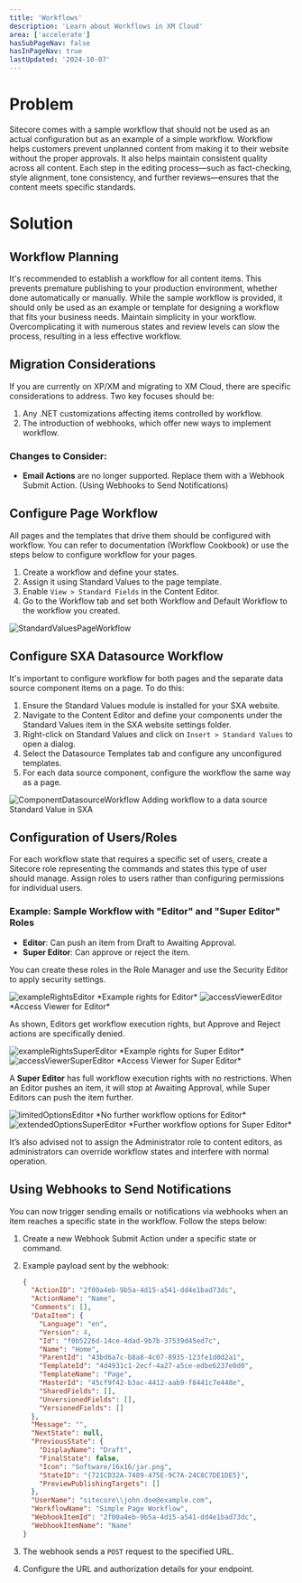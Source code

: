 ```yaml
---
title: 'Workflows'
description: 'Learn about Workflows in XM Cloud'
area: ['accelerate']
hasSubPageNav: false
hasInPageNav: true
lastUpdated: '2024-10-07'
---
```


# Problem

Sitecore comes with a sample workflow that should not be used as an actual configuration but as an example of a simple workflow. Workflow helps customers prevent unplanned content from making it to their website without the proper approvals. It also helps maintain consistent quality across all content. Each step in the editing process—such as fact-checking, style alignment, tone consistency, and further reviews—ensures that the content meets specific standards.

# Solution

## Workflow Planning

It's recommended to establish a workflow for all content items. This prevents premature publishing to your production environment, whether done automatically or manually. While the sample workflow is provided, it should only be used as an example or template for designing a workflow that fits your business needs. Maintain simplicity in your workflow. Overcomplicating it with numerous states and review levels can slow the process, resulting in a less effective workflow.

## Migration Considerations

If you are currently on XP/XM and migrating to XM Cloud, there are specific considerations to address. Two key focuses should be:

1. Any .NET customizations affecting items controlled by workflow.
2. The introduction of webhooks, which offer new ways to implement workflow.

### Changes to Consider:
- **Email Actions** are no longer supported. Replace them with a Webhook Submit Action. (Using Webhooks to Send Notifications)

## Configure Page Workflow

All pages and the templates that drive them should be configured with workflow. You can refer to documentation (Workflow Cookbook) or use the steps below to configure workflow for your pages.

1. Create a workflow and define your states.
2. Assign it using Standard Values to the page template.
3. Enable `View > Standard Fields` in the Content Editor.
4. Go to the Workflow tab and set both Workflow and Default Workflow to the workflow you created.

<img src="/images/learn/accelerate/xm-cloud/workflows1.jpg" alt="StandardValuesPageWorkflow"/>

## Configure SXA Datasource Workflow

It's important to configure workflow for both pages and the separate data source component items on a page. To do this:

1. Ensure the Standard Values module is installed for your SXA website.
2. Navigate to the Content Editor and define your components under the Standard Values item in the SXA website settings folder. 
3. Right-click on Standard Values and click on `Insert > Standard Values` to open a dialog.
4. Select the Datasource Templates tab and configure any unconfigured templates.
5. For each data source component, configure the workflow the same way as a page.

<img src="/images/learn/accelerate/xm-cloud/workflows2.jpg" alt="ComponentDatasourceWorkflow"/>
Adding workflow to a data source Standard Value in SXA

## Configuration of Users/Roles

For each workflow state that requires a specific set of users, create a Sitecore role representing the commands and states this type of user should manage. Assign roles to users rather than configuring permissions for individual users.

### Example: Sample Workflow with "Editor" and "Super Editor" Roles

- **Editor**: Can push an item from Draft to Awaiting Approval.
- **Super Editor**: Can approve or reject the item.

You can create these roles in the Role Manager and use the Security Editor to apply security settings.

<img src="/images/learn/accelerate/xm-cloud/workflows3.jpg" alt="exampleRightsEditor"/>
*Example rights for Editor*

<img src="/images/learn/accelerate/xm-cloud/workflows4.jpg" alt="accessViewerEditor"/>
*Access Viewer for Editor*

As shown, Editors get workflow execution rights, but Approve and Reject actions are specifically denied.

<img src="/images/learn/accelerate/xm-cloud/workflows5.jpg" alt="exampleRightsSuperEditor"/>
*Example rights for Super Editor*

<img src="/images/learn/accelerate/xm-cloud/workflows6.jpg" alt="accessViewerSuperEditor"/>
*Access Viewer for Super Editor*

A **Super Editor** has full workflow execution rights with no restrictions. When an Editor pushes an item, it will stop at Awaiting Approval, while Super Editors can push the item further.

<img src="/images/learn/accelerate/xm-cloud/workflows7.jpg" alt="limitedOptionsEditor"/>
*No further workflow options for Editor*

<img src="/images/learn/accelerate/xm-cloud/workflows8.jpg" alt="extendedOptionsSuperEditor"/>
*Further workflow options for Super Editor*

It’s also advised not to assign the Administrator role to content editors, as administrators can override workflow states and interfere with normal operation.

## Using Webhooks to Send Notifications

You can now trigger sending emails or notifications via webhooks when an item reaches a specific state in the workflow. Follow the steps below:

1. Create a new Webhook Submit Action under a specific state or command.
2. Example payload sent by the webhook:

    ```json
    {
      "ActionID": "2f00a4eb-9b5a-4d15-a541-dd4e1bad73dc",
      "ActionName": "Name",
      "Comments": [],
      "DataItem": {
        "Language": "en",
        "Version": 4,
        "Id": "f0b5226d-14ce-4dad-9b7b-37539d45ed7c",
        "Name": "Home",
        "ParentId": "43bd6a7c-b8a8-4c07-8935-123fe1d0d2a1",
        "TemplateId": "4d4931c1-2ecf-4a27-a5ce-edbe6237e0d0",
        "TemplateName": "Page",
        "MasterId": "45cf9f42-b3ac-4412-aab9-f8441c7e448e",
        "SharedFields": [],
        "UnversionedFields": [],
        "VersionedFields": []
      },
      "Message": "",
      "NextState": null,
      "PreviousState": {
        "DisplayName": "Draft",
        "FinalState": false,
        "Icon": "Software/16x16/jar.png",
        "StateID": "{721CD32A-7489-475E-9C7A-24C8C7DE1DE5}",
        "PreviewPublishingTargets": []
      },
      "UserName": "sitecore\\john.doe@example.com",
      "WorkflowName": "Simple Page Workflow",
      "WebhookItemId": "2f00a4eb-9b5a-4d15-a541-dd4e1bad73dc",
      "WebhookItemName": "Name"
    }
    ```

3. The webhook sends a `POST` request to the specified URL.
4. Configure the URL and authorization details for your endpoint.

```

